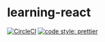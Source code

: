 # learning-react

<a href="https://circleci.com/gh/luotaoyeah/learning-react/tree/master"><img alt="CircleCI" src="https://img.shields.io/circleci/build/github/luotaoyeah/learning-react/master.svg"></a>
<a href="https://prettier.io/"><img alt="code style: prettier" src="https://img.shields.io/badge/code_style-prettier-ff69b4.svg"></a>
